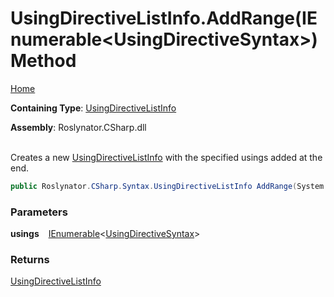 # UsingDirectiveListInfo\.AddRange\(IEnumerable\<UsingDirectiveSyntax>\) Method

[Home](../../../../../README.md)

**Containing Type**: [UsingDirectiveListInfo](../README.md)

**Assembly**: Roslynator\.CSharp\.dll

\
Creates a new [UsingDirectiveListInfo](../README.md) with the specified usings added at the end\.

```csharp
public Roslynator.CSharp.Syntax.UsingDirectiveListInfo AddRange(System.Collections.Generic.IEnumerable<Microsoft.CodeAnalysis.CSharp.Syntax.UsingDirectiveSyntax> usings)
```

### Parameters

**usings** &ensp; [IEnumerable](https://docs.microsoft.com/en-us/dotnet/api/system.collections.generic.ienumerable-1)\<[UsingDirectiveSyntax](https://docs.microsoft.com/en-us/dotnet/api/microsoft.codeanalysis.csharp.syntax.usingdirectivesyntax)>

### Returns

[UsingDirectiveListInfo](../README.md)

